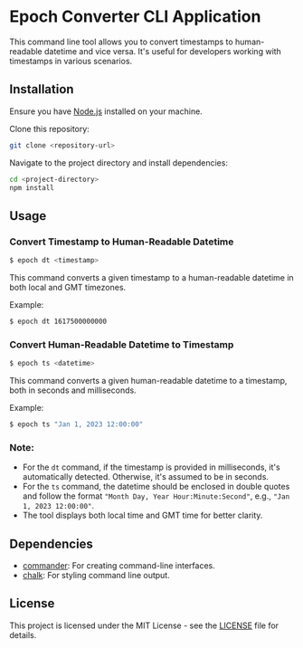 # Epoch Converter CLI Application

This command line tool allows you to convert timestamps to human-readable datetime and vice versa. It's useful for developers working with timestamps in various scenarios.

## Installation

Ensure you have [Node.js](https://nodejs.org/) installed on your machine.

Clone this repository:

```bash
git clone <repository-url>
```

Navigate to the project directory and install dependencies:

```bash
cd <project-directory>
npm install
```

## Usage

### Convert Timestamp to Human-Readable Datetime

```bash
$ epoch dt <timestamp>
```

This command converts a given timestamp to a human-readable datetime in both local and GMT timezones.

Example:

```bash
$ epoch dt 1617500000000
```

### Convert Human-Readable Datetime to Timestamp

```bash
$ epoch ts <datetime>
```

This command converts a given human-readable datetime to a timestamp, both in seconds and milliseconds.

Example:

```bash
$ epoch ts "Jan 1, 2023 12:00:00"
```

### Note:

- For the `dt` command, if the timestamp is provided in milliseconds, it's automatically detected. Otherwise, it's assumed to be in seconds.
- For the `ts` command, the datetime should be enclosed in double quotes and follow the format `"Month Day, Year Hour:Minute:Second"`, e.g., `"Jan 1, 2023 12:00:00"`.
- The tool displays both local time and GMT time for better clarity.

## Dependencies

- [commander](https://www.npmjs.com/package/commander): For creating command-line interfaces.
- [chalk](https://www.npmjs.com/package/chalk): For styling command line output.

## License

This project is licensed under the MIT License - see the [LICENSE](LICENSE) file for details.